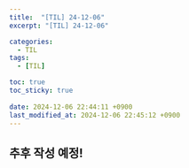 ```yaml
---
title:  "[TIL] 24-12-06"
excerpt: "[TIL] 24-12-06"

categories:
  - TIL
tags:
  - [TIL]

toc: true
toc_sticky: true
 
date: 2024-12-06 22:44:11 +0900
last_modified_at: 2024-12-06 22:45:12 +0900
---
```


## 추후 작성 예정!